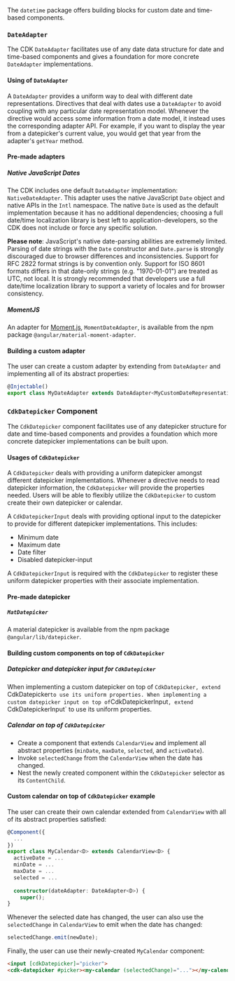 The `datetime` package offers building blocks for custom date and time-based components.

### `DateAdapter`
The CDK `DateAdapter` facilitates use of any date data structure for date and time-based components and gives a
foundation for more concrete `DateAdapter` implementations.

#### Using of `DateAdapter`
A `DateAdapter` provides a uniform way to deal with different date representations. Directives that deal with dates use
a `DateAdapter` to avoid coupling with any particular date representation model. Whenever the directive would access
some information from a date model, it instead uses the corresponding adapter API. For example, if you want to display
the year from a datepicker's current value, you would get that year from the adapter's `getYear` method.

#### Pre-made adapters

##### Native JavaScript Dates
The CDK includes one default `DateAdapter` implementation: `NativeDateAdapter`. This adapter uses the native JavaScript
`Date` object and native APIs in the `Intl` namespace. The native `Date` is used as the default implementation because
it has no additional dependencies; choosing a full date/time localization library is best left to
application-developers, so the CDK does not include or force any specific solution.

**Please note**: JavaScript's native date-parsing abilities are extremely limited. Parsing of date strings with the
`Date` constructor and `Date.parse` is strongly discouraged due to browser differences and inconsistencies. Support for
RFC 2822 format strings is by convention only. Support for ISO 8601 formats differs in that date-only strings
(e.g. "1970-01-01") are treated as UTC, not local. It is strongly recommended that developers use a full date/time
localization library to support a variety of locales and for browser consistency.

##### MomentJS
An adapter for [Moment.js](https://momentjs.com), `MomentDateAdapter`, is available from the npm package
`@angular/material-moment-adapter`.

#### Building a custom adapter
The user can create a custom adapter by extending from `DateAdapter` and implementing all of its abstract properties:

```ts
@Injectable()
export class MyDateAdapter extends DateAdapter<MyCustomDateRepresentation> {...}
```

### `CdkDatepicker` Component
The `CdkDatepicker` component facilitates use of any datepicker structure for date and time-based components and
provides a foundation which more concrete datepicker implementations can be built upon.

#### Usages of `CdkDatepicker`
A `CdkDatepicker` deals with providing a uniform datepicker amongst different datepicker implementations. Whenever a
directive needs to read datepicker information, the `CdkDatepicker` will provide the properties needed. Users will be
able to flexibly utilize the `CdkDatepicker` to custom create their own datepicker or calendar.

A `CdkDatepickerInput` deals with providing optional input to the datepicker to provide for different datepicker
implementations. This includes:
 * Minimum date
 * Maximum date
 * Date filter
 * Disabled datepicker-input

A `CdkDatepickerInput` is required with the `CdkDatepicker` to register these uniform datepicker properties with their
associate implementation.

#### Pre-made datepicker

##### `MatDatepicker`
A material datepicker is available from the npm package `@angular/lib/datepicker`.

#### Building custom components on top of `CdkDatepicker`

##### Datepicker and datepicker input for `CdkDatepicker`
When implementing a custom datepicker on top of `CdkDatepicker, extend `CdkDatepicker` to use its uniform properties.
When implementing a custom datepicker input on top of `CdkDatepickerInput`, extend `CdkDatepickerInput` to use its
uniform properties.

##### Calendar on top of `CdkDatepicker`
 * Create a component that extends `CalendarView` and implement all abstract properties (`minDate`, `maxDate`,
 `selected`, and `activeDate`).
 * Invoke `selectedChange` from the `CalendarView` when the date has changed.
 * Nest the newly created component within the `CdkDatepicker` selector as its `ContentChild`.

#### Custom calendar on top of `CdkDatepicker` example

The user can create their own calendar extended from `CalendarView` with all of its abstract properties satisfied:

```ts
@Component({
  ...
})
export class MyCalendar<D> extends CalendarView<D> {
  activeDate = ...
  minDate = ...
  maxDate = ...
  selected = ...
  
  constructor(dateAdapter: DateAdapter<D>) {
    super();
}
```

Whenever the selected date has changed, the user can also use the `selectedChange` in `CalendarView` to emit when the
date has changed:

```ts
selectedChange.emit(newDate);
```

Finally, the user can use their newly-created `MyCalendar` component:

```html
<input [cdkDatepicker]="picker">
<cdk-datepicker #picker><my-calendar (selectedChange)="..."></my-calendar></cdk-datepicker>
```
